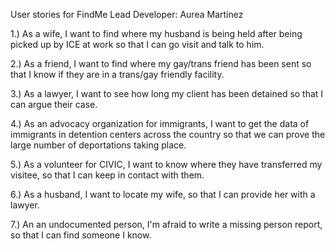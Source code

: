 User stories for FindMe
Lead Developer: Aurea Martinez


1.) As a wife, I want to find where my husband is being held after being picked up by ICE at work so that I can go visit and talk to him.

2.) As a friend, I want to find where my gay/trans friend has been sent so that I know if they are in a trans/gay friendly facility.

3.) As a lawyer, I want to see how long my client has been detained so that I can argue their case.

4.) As an advocacy organization for immigrants, I want to get the data of immigrants in detention centers across the country so that we can prove the large number of deportations taking place. 

5.) As a volunteer for CIVIC, I want to know where they have transferred my visitee, so that I can keep in contact with them.  

6.) As a husband, I want to locate my wife, so that I can provide her with a lawyer. 

7.) An an undocumented person, I'm afraid to write a missing person report, so that I can find someone I know. 